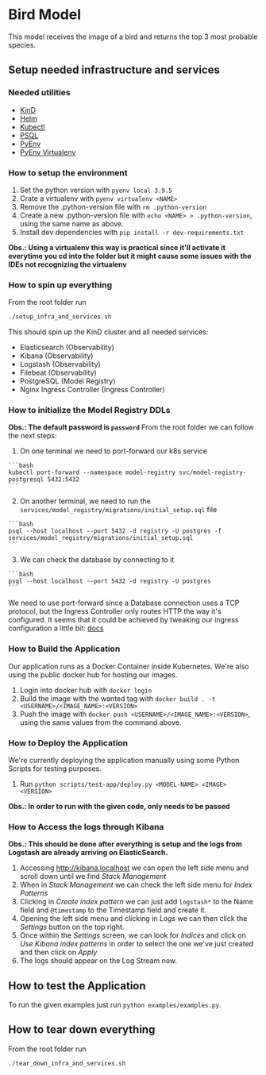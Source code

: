 # Bird Model
This model receives the image of a bird and returns the top 3 most probable species.

## Setup needed infrastructure and services

### Needed utilities

* [KinD](https://kind.sigs.k8s.io/)
* [Helm](https://helm.sh/)
* [Kubectl](https://kubernetes.io/docs/tasks/tools/#kubectl)
* [PSQL](https://www.postgresql.org/docs/current/app-psql.html)
* [PyEnv](https://github.com/pyenv/pyenv)
* [PyEnv Virtualenv](https://github.com/pyenv/pyenv-virtualenv)

### How to setup the environment

1. Set the python version with `pyenv local 3.9.5`
2. Crate a virtualenv with `pyenv virtualenv <NAME>`
3. Remove the .python-version file with `rm .python-version`
4. Create a new .python-version file with `echo <NAME> > .python-version`, using the same name as above.
5. Install dev dependencies with `pip install -r dev-requirements.txt`

**Obs.: Using a virtualenv this way is practical since it'll activate it everytime you cd into the folder but it might cause some issues with the IDEs not recognizing the virtualenv**

### How to spin up everything

From the root folder run

  ```bash
  ./setup_infra_and_services.sh
  ```

This should spin up the KinD cluster and all needed services:
  * Elasticsearch (Observability)
  * Kibana (Observability)
  * Logstash (Observability)
  * Filebeat (Observability)
  * PostgreSQL (Model Registry)
  * Nginx Ingress Controller (Ingress Controller)

### How to initialize the Model Registry DDLs

**Obs.: The default password is `password`**
From the root folder we can follow the next steps:

  1. On one terminal we need to port-forward our k8s service

    ```bash
    kubectl port-forward --namespace model-registry svc/model-registry-postgresql 5432:5432
    ```
  2. On another terminal, we need to run the `services/model_registry/migrations/initial_setup.sql` file

    ```bash
    psql --host localhost --port 5432 -d registry -U postgres -f services/model_registry/migrations/initial_setup.sql
    ```
  3. We can check the database by connecting to it

    ```bash
    psql --host localhost --port 5432 -d registry -U postgres
    ```

We need to use port-forward since a Database connection uses a TCP protocol, but the Ingress Controller only routes HTTP the way it's configured. It seems that it could be achieved by tweaking our ingress configuration a little bit: [docs](https://kubernetes.github.io/ingress-nginx/user-guide/exposing-tcp-udp-services/)

### How to Build the Application
Our application runs as a Docker Container inside Kubernetes. We're also using the public docker hub for hosting our images.

1. Login into docker hub with `docker login`
2. Build the image with the wanted tag with `docker build . -t <USERNAME>/<IMAGE_NAME>:<VERSION>`
3. Push the image with `docker push <USERNAME>/<IMAGE_NAME>:<VERSION>`, using the same values from the command above.

### How to Deploy the Application

We're currently deploying the application manually using some Python Scripts for testing purposes.

1. Run `python scripts/test-app/deploy.py <MODEL-NAME> <IMAGE> <VERSION>`

**Obs.: In order to run with the given code, only <MODEL-NAME> needs to be passed**

### How to Access the logs through Kibana

**Obs.: This should be done after everything is setup and the logs from Logstash are already arriving on ElasticSearch.**

1. Accessing <http://kibana.localhost> we can open the left side menu and scroll down until we find *Stack Management*
2. When in *Stack Management* we can check the left side menu for *Index Patterns*
3. Clicking in *Create index pattern* we can just add `logstash*` to the Name field and `@timestamp` to the Timestamp field and create it.
4. Opening the left side menu and clicking in *Logs* we can then click the *Settings* button on the top right.
5. Once within the *Settings* screen, we can look for *Indices* and click on *Use Kibana index patterns* in order to select the one we've just created and then click on *Apply*
6. The logs should appear on the Log Stream now.

## How to test the Application

To run the given examples just run `python examples/examples.py`.

## How to tear down everything

From the root folder run
  ```bash
  ./tear_down_infra_and_services.sh
  ```
